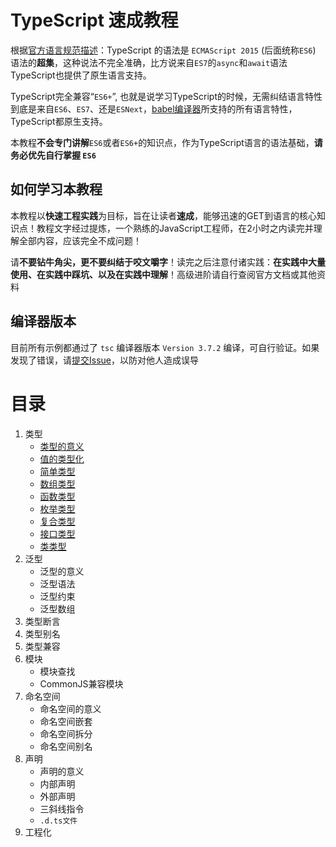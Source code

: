 # TypeScript 速成教程

根据[官方语言规范描述](https://github.com/microsoft/TypeScript/blob/master/spec.md#1)：TypeScript 的语法是 `ECMAScript 2015` (后面统称`ES6`) 语法的**超集**，这种说法不完全准确，比方说来自`ES7`的`async`和`await`语法TypeScript也提供了原生语言支持。

TypeScript完全兼容“`ES6+`”, 也就是说学习TypeScript的时候，无需纠结语言特性到底是来自`ES6`、`ES7`、还是`ESNext`，[babel编译器](https://babeljs.io/)所支持的所有语言特性，TypeScript都原生支持。

本教程**不会专门讲解**`ES6`或者`ES6+`的知识点，作为TypeScript语言的语法基础，**请务必优先自行掌握 `ES6`**


## 如何学习本教程

本教程以**快速工程实践**为目标，旨在让读者**速成**，能够迅速的GET到语言的核心知识点！教程文字经过提炼，一个熟练的JavaScript工程师，在2小时之内读完并理解全部内容，应该完全不成问题！

请**不要钻牛角尖，更不要纠结于咬文嚼字**！读完之后注意付诸实践：**在实践中大量使用、在实践中踩坑、以及在实践中理解**！高级进阶请自行查阅官方文档或其他资料


## 编译器版本

目前所有示例都通过了 `tsc` 编译器版本 `Version 3.7.2` 编译，可自行验证。如果发现了错误，请[提交Issue](https://github.com/joye61/typescript-tutorial/issues/new)，以防对他人造成误导


# 目录

1. 类型
    - [类型的意义](./类型/为什么需要类型.md)
    - [值的类型化](./类型/值的类型化.md)
    - [简单类型](./类型/简单类型.md)
    - [数组类型](./类型/数组类型.md)
    - [函数类型](./类型/函数类型.md)
    - [枚举类型](./类型/枚举类型.md)
    - [复合类型](./类型/复合类型.md)
    - [接口类型](./类型/接口类型.md)
    - [类类型](./类型/类类型.md)
2. 泛型
    - 泛型的意义
    - 泛型语法
    - 泛型约束
    - 泛型数组
3. 类型断言
4. 类型别名
5. 类型兼容
6. 模块
    - 模块查找
    - CommonJS兼容模块
7. 命名空间
    - 命名空间的意义
    - 命名空间嵌套
    - 命名空间拆分
    - 命名空间别名
8. 声明
    - 声明的意义
    - 内部声明
    - 外部声明
    - 三斜线指令
    - `.d.ts文件`
9. 工程化